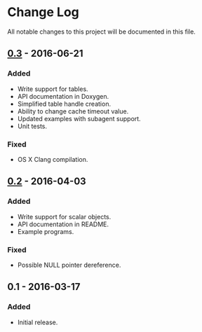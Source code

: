 # Change Log
All notable changes to this project will be documented in this file.

## [0.3] - 2016-06-21
### Added
- Write support for tables.
- API documentation in Doxygen.
- Simplified table handle creation.
- Ability to change cache timeout value.
- Updated examples with subagent support.
- Unit tests.

### Fixed
- OS X Clang compilation.

## [0.2] - 2016-04-03
### Added
- Write support for scalar objects.
- API documentation in README.
- Example programs.

### Fixed
- Possible NULL pointer dereference.

## 0.1 - 2016-03-17
### Added
- Initial release.

[0.3]: https://github.com/jonasj76/libnsh/compare/v0.2...v0.3
[0.2]: https://github.com/jonasj76/libnsh/compare/v0.1...v0.2
